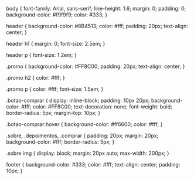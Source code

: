 body {
    font-family: Arial, sans-serif;
    line-height: 1.6;
    margin: 0;
    padding: 0;
    background-color: #f9f9f9;
    color: #333;
}

header {
    background-color: #8B4513;
    color: #fff;
    padding: 20px;
    text-align: center;
}

header h1 {
    margin: 0;
    font-size: 2.5em;
}

header p {
    font-size: 1.2em;
}

.promo {
    background-color: #FF8C00;
    padding: 20px;
    text-align: center;
}

.promo h2 {
    color: #fff;
}

.promo p {
    color: #fff;
    font-size: 1.5em;
}

.botao-comprar {
    display: inline-block;
    padding: 10px 20px;
    background-color: #fff;
    color: #FF8C00;
    text-decoration: none;
    font-weight: bold;
    border-radius: 5px;
    margin-top: 10px;
}

.botao-comprar:hover {
    background-color: #ff6600;
    color: #fff;
}

.sobre, .depoimentos, .comprar {
    padding: 20px;
    margin: 20px;
    background-color: #fff;
    border-radius: 5px;
}

.sobre img {
    display: block;
    margin: 20px auto;
    max-width: 200px;
}

footer {
    background-color: #333;
    color: #fff;
    text-align: center;
    padding: 10px;
}
